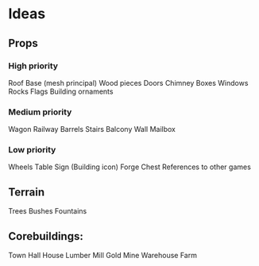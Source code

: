 # Ideas
## Props
### High priority
Roof
Base (mesh principal)
Wood pieces
Doors
Chimney
Boxes
Windows
Rocks
Flags
Building ornaments
### Medium priority
Wagon
Railway
Barrels
Stairs
Balcony
Wall
Mailbox
### Low priority
Wheels
Table
Sign (Building icon)
Forge
Chest
References to other games
## Terrain
Trees
Bushes
Fountains
## Corebuildings:
Town Hall
House
Lumber Mill
Gold Mine
Warehouse
Farm





